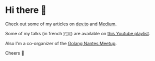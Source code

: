 # Hi there :wave:

Check out some of my articles on [dev.to](https://dev.to/nlepage) and [Medium](https://medium.com/@nlepage).

Some of my talks (in french :fr:) are available on [this Youtube playlist](https://www.youtube.com/watch?v=kJR74dG6_1U&list=PLLBp1FWMQoeM-c6sPyGvRcAcaVIxc-R0k).

Also I'm a co-organizer of the [Golang Nantes Meetup](https://www.meetup.com/fr-FR/Golang-Nantes/).

Cheers :beers:
